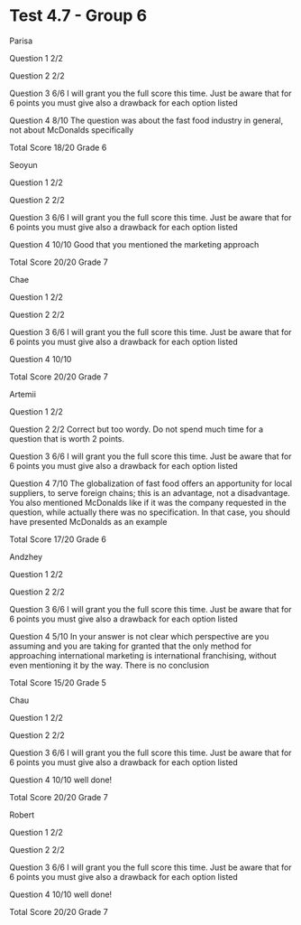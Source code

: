# Test 4.7 - Group 6

Parisa

Question 1	2/2

Question 2	2/2

Question 3	6/6
		I will grant you the full score this time. Just be aware that for 6 points you must give also
		a drawback for each option listed

Question 4	8/10
		The question was about the fast food industry in general, not about McDonalds specifically

Total Score 18/20 Grade 6

Seoyun

Question 1	2/2

Question 2	2/2

Question 3	6/6
		I will grant you the full score this time. Just be aware that for 6 points you must give also
		a drawback for each option listed

Question 4	10/10
		Good that you mentioned the marketing approach

Total Score 20/20 Grade 7

Chae

Question 1	2/2

Question 2	2/2

Question 3	6/6
		I will grant you the full score this time. Just be aware that for 6 points you must give also
		a drawback for each option listed

Question 4	10/10

Total Score 20/20 Grade 7

Artemii

Question 1	2/2

Question 2	2/2
		Correct but too wordy. Do not spend much time for a question that is worth 2 points.

Question 3	6/6
		I will grant you the full score this time. Just be aware that for 6 points you must give also
		a drawback for each option listed

Question 4	7/10
		The globalization of fast food offers an apportunity for local suppliers, to serve foreign chains;
		this is an advantage, not a disadvantage. You also mentioned McDonalds like if it was the company
		requested in the question, while actually there was no specification. In that case, you should
		have presented McDonalds as an example

Total Score 17/20 Grade 6

Andzhey

Question 1	2/2

Question 2	2/2

Question 3	6/6
		I will grant you the full score this time. Just be aware that for 6 points you must give also
		a drawback for each option listed

Question 4	5/10
		In your answer is not clear which perspective are you assuming and you are taking for granted
		that the only method for approaching international marketing is international franchising,
		without even mentioning it by the way.
		There is no conclusion

Total Score 15/20 Grade 5

Chau

Question 1	2/2

Question 2	2/2

Question 3	6/6
		I will grant you the full score this time. Just be aware that for 6 points you must give also
		a drawback for each option listed

Question 4	10/10
		well done!

Total Score 20/20 Grade 7

Robert

Question 1	2/2

Question 2	2/2

Question 3	6/6
		I will grant you the full score this time. Just be aware that for 6 points you must give also
		a drawback for each option listed

Question 4	10/10
		well done!

Total Score 20/20 Grade 7


